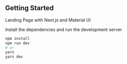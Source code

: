 ## Getting Started
Landing Page with Next.js and Material UI

Install the dependencies and run the development server

```bash
npm install
npm run dev
# or
yarn
yarn dev
```
